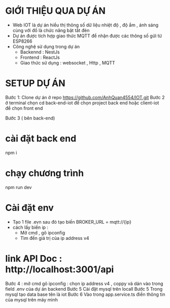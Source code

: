 # GIỚI THIỆU QUA DỰ ÁN

- Web IOT là dự án hiểu thị thông số dữ liệu nhiệt độ , độ ẩm , ánh sáng cùng với đố là chức năng bật tắt đèn
- Dự án được tích hợp giao thức MQTT để nhận được các thông số gửi từ ESP8266
- Công nghệ sử dụng trong dự án
  - Backennd : NestJs
  - Frontend : ReactJs
  - Giao thức sử dụng : websocket , Http , MQTT

# SETUP DỰ ÁN

Bước 1: Clone dự án ở repo
https://github.com/AnhQuan4554/IOT.git
Bước 2 ở terminal chọn cd back-end-iot để chọn project back end hoặc client-iot để chọn front end

Bước 3 ( bên back-end)

# cài đặt back end

npm i

# chạy chương trình

npm run dev

# Cài đặt env

- Tạo 1 file .evn sau đó tạo biến BROKER_URL = mqtt://{ip}
- cách lấy biến ip :
  - Mở cmd , gõ ipconfig
  - Tìm đến giá trị của ip address v4

# link API Doc : http://localhost:3001/api

Bước 4 : mở cmd gõ ipconfig : chọn ip address v4 , coppy và dán vào trong field .env của dự án backend
Bước 5 Cài đặt mysql trên locall
Bước 5 Trong mysql tạo data base tên là iot
Bước 6 Vào trong app.service.ts điền thông tin của mysql trên máy mình
